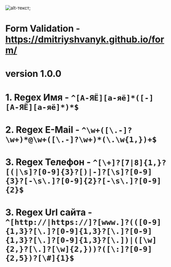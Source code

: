 ![alt-текст](https://pictures.s3.yandex.net/frontend-developer/dom_bom/logo.svg "Yandex Prakticum - Регулярные выражения");
# Form Validation - https://dmitriyshvanyk.github.io/form/
# version 1.0.0

# 1. Regex Имя - ```^[А-ЯЁ][а-яё]*([-][А-ЯЁ][а-яё]*)*$```
# 2. Regex E-Mail - ```^\w+([\.-]?\w+)*@\w+([\.-]?\w+)*(\.\w{1,})+$```
# 3. Regex Телефон - ```^[\+]?[7|8]{1,}?[(|\s]?[0-9]{3}?[)|-]?[\s]?[0-9]{3}?[-\s\.]?[0-9]{2}?[-\s\.]?[0-9]{2}$```
# 3. Regex Url сайта - ```^[http://|https://]?[www.]?(([0-9]{1,3}?[\.]?[0-9]{1,3}?[\.]?[0-9]{1,3}?[\.]?[0-9]{1,3}?[\.])|([\w]{2,}?[\.]?[\w]{2,}))?([\:]?[0-9]{2,5})?[\#]{1}$```